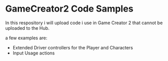 # GameCreator2 Code Samples
In this respository i will upload code i use in Game Creator 2 that cannot be uploaded to the Hub.

a few examples are:
- Extended Driver controllers for the Player and Characters
- Input Usage actions
